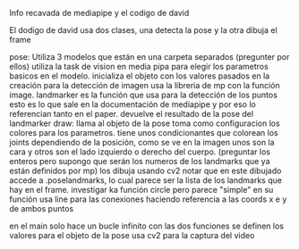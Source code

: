 Info recavada de mediapipe y el codigo de david


El dodigo de david usa dos clases, una detecta la pose y la otra dibuja el frame

pose:
    Utiliza 3 modelos que están en una carpeta separados (pregunter por ellos)
    utiliza la task de vision en media pipa para elegir los parametros basicos en el modelo.
    inicializa el objeto con los valores pasados en la creación
    para la detección de imagen usa la libreria de mp con la función image.
    landmarker es la función que usa para la detección de los puntos
        esto es lo que sale en la documentación de mediapipe y por eso lo referencian tanto en el paper.
    devuelve el resultado de la pose del landmarker
draw:
    llama al objeto de la pose
    toma como configuracion los colores para los parametros.
    tiene unos condicionantes que colorean los joints dependiendo de la posición, como se ve en la imagen unos son la cara y otros son el lado izquierdo o derecho del cuerpo. (preguntar los enteros pero supongo que serán los numeros de los landmarks que ya están definidos por mp)
    los dibuja usando cv2
    notar que en este dibujado accede a .poselandmarks, lo cual parece ser la lista de los landmarks que hay en el frame. 
    investigar ka función circle pero parece "simple" en su función
    usa line para las conexiones haciendo referencia a las coords x e y de ambos puntos


en el main solo hace un bucle infinito con las dos funciones
se definen los valores para el objeto de la pose
usa cv2 para la captura del video